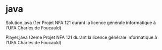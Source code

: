 # java

Solution.java (1er Projet NFA 121 durant la licence générale informatique à l'UFA Charles de Foucauld)

Player.java (2eme Projet NFA 121 durant la licence générale informatique à l'UFA Charles de Foucauld)
